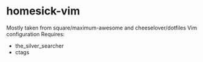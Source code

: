 homesick-vim
============
Mostly taken from square/maximum-awesome and cheeselover/dotfiles
Vim configuration
Requires:
- the\_silver\_searcher
- ctags
